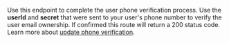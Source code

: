 Use this endpoint to complete the user phone verification process. Use the **userId** and **secret** that were sent to your user's phone number to verify the user email ownership. If confirmed this route will return a 200 status code.
Learn more about [update phone verification](/docs/client/account?#accountUpdatePhoneVerification).
